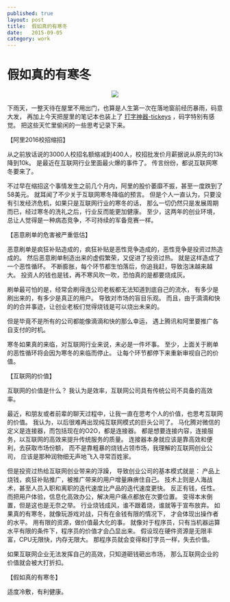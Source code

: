 ```yaml
---
published: true
layout: post
title:  假如真的有寒冬
date:   2015-09-05
category: work
---
```


# 假如真的有寒冬

<center>
<img src="http://images.yanyiwu.com/42df.jpeg" class="photo"></img>
</center>

下雨天，一整天待在屋里不用出门，也算是人生第一次在落地窗前经历暴雨，码意大发，
再加上今天把屋里的笔记本也装上了 [打字神器-tickeys] ，码字特别有感觉。
把这些天忙里偷闲的一些思考记录下来。

【阿里2016校招缩招】

从之前放话说的3000人校招名额缩减到400人，校招批发价月薪据说从原先的13k降到10k。
是最近在互联网行业里面最火爆的事件了。
传言纷纷，都说互联网寒冬要来了。

不过早在缩招这个事情发生之前几个月内，阿里的股价萎靡不振，甚至一度跌到了58美元。
就耳闻了不少关于互联网寒冬降临的预言。
但是个人一直认为，只要没有引发经济危机，如果只是互联网行业的寒冬的话，
那么一切仍然只是发展周期而已，经过寒冬的洗礼之后，行业反而能更加健康。
至少，这两年的创业环境，总让人觉得是一种病态竞争，不可持续的军备竞赛一样。

【恶意刷单的危害被严重低估】

恶意刷单是疯狂补贴造成的，疯狂补贴是恶性竞争造成的，恶性竞争是投资过热造成的。
然后恶意刷单制造出来的虚假繁荣，又促进了投资过热。
就是这样造成了一个恶性循环。
不断膨胀，每个环节都生怕落后，你追我赶，导致泡沫越来越大。
投资人的钱也是钱，再不寒风吹一吹，恐怕真的是都要烧成灰。

刷单最可怕的是，经常会刷得连公司老板都无法知道到底自己的流水，
有多少是刷出来的，有多少是真正的用户。
导致对市场的盲目乐观。
而且，由于滴滴和快的的合并事迹，让创业老板们觉得烧钱是可以烧出未来的。

但是毕竟不是所有的公司都能像滴滴和快的那么幸运，
遇上腾讯和阿里要推广各自支付的时机。

寒冬如果真的来临，对互联网行业来说，未必是一件坏事。
至少，上面关于刷单的恶性循环将会因为寒冬的来临而停止。
让每个环节都停下来重新审视自己的价值。

【互联网的价值】

互联网的价值是什么？
我认为是效率，互联网公司具有传统公司不具备的高效率。

最近，和朋友或者前辈的聊天过程中，让我一直在思考个人的价值，也思考互联网的价值。
我认为，以后很难再出现纯互联网模式的巨头公司了。
马化腾对微信的定义是连接器，而包括现在的O2O，都是连接器。
都是想要连接内容，连接服务，以互联网的高效来提升传统服务的质量。
连接器本身就应该是靠高效和便利，去获取市场份额，
而不是靠粗暴的烧钱占领市场，我理解的互联网创业公司，
应该是那种润物细无声地飞入寻常百姓家。

但是投资过热给互联网创业带来的浮躁，
导致创业公司的基本模式就是： 
产品上烧钱，疯狂补贴推广，被推广带来的用户增量麻痹住自己。 
技术上则是人海战术，甚至人员入职和离职的迭代速度比产品的迭代速度更快。
反正有钱，任性。
而把用户体验，信息化高效办公，解决用户痛点都放在次要位置。
变得本末倒置，但是这也是无奈之举。
行业烧钱成风，谁不跟着烧，谁就等于宣布放弃。
如果真的有寒冬，就像玩游戏对战，只有在金钱有限的情况下，
才会体现出操作者的水平。
用有限的资源，做价值最大化的事。
就像对于程序员，只有当机器运算水平有限的条件下，程序员的价值才会凸显出来。
假设现在硬件资源是无限丰富，CPU无限快，内存无限大。
那程序员就会变得和打字员一样，失去价值。

如果互联网企业无法发挥自己的高效，只知道砸钱砸出市场，
那么互联网企业的价值就会被大打折扣。

【假如真的有寒冬】

适度冷敷，有利健康。

[打字神器-tickeys]:http://www.yingdev.com/projects/tickeys
